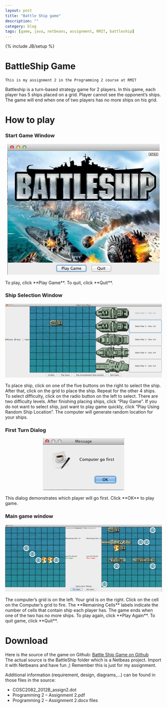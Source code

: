 ```yaml
---
layout: post
title: "Battle Ship game"
description: ""
category: blog
tags: [game, java, netbeans, assignment, RMIT, battleship]
---
```

{% include JB/setup %}

# BattleShip Game

    This is my assignment 2 in the Programming 2 course at RMIT

Battleship is a turn-based strategy game for 2 players. In this game, each player has 5 ships placed on a grid. Player cannot see the opponent’s ships. The game will end when one of two players has no more ships on his grid.

# How to play

### Start Game Window

<p align="center"><img src="/files/2012-12-27-battle-ship-game/start.png" /></p>
To play, click **Play Game**.  
To quit, click **Quit**.

### Ship Selection Window

<p align="center"><img src="/files/2012-12-27-battle-ship-game/selection.png" /></p>
To place ship, click on one of the five buttons on the right to select the ship. After that, click on the grid to place the ship. Repeat for the other 4 ships.  
To select difficulty, click on the radio button on the left to select. There are two difficulty levels.  
After finishing placing ships, click “Play Game”.  
If you do not want to select ship, just want to play game quickly, click “Play Using Random Ship Location”. The computer will generate random location for your ships.

### First Turn Dialog

<p align="center"><img src="/files/2012-12-27-battle-ship-game/first.png" /></p>
This dialog demonstrates which player will go first. Click **OK** to play game.

### Main game window

<p align="center"><img src="/files/2012-12-27-battle-ship-game/main.png" /></p>
The computer’s grid is on the left.  
Your grid is on the right.  
Click on the cell on the Computer’s grid to fire.  
The **Remaining Cells** labels indicate the number of cells that contain ship each player has.  
The game ends when one of the two has no more ships.
To play again, click **Play Again**.
To quit game, click **Quit**.

# Download

Here is the source of the game on Github: [Battle Ship Game on Github](https://github.com/tommytxtruong/battleship)  
The actual source is the BattleShip folder which is a Netbeas project. Import it with Netbeans and have fun ;) Remember this is just for my assignment.

Additional information (requirement, design, diagrams,...) can be found in those files in the source:
* COSC2082_2012B_assign2.dot
* Programming 2 – Assignment 2.pdf
* Programming 2 – Assignment 2.docx files